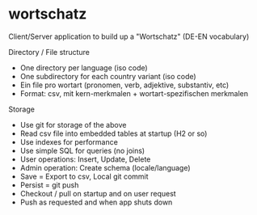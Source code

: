 # wortschatz

Client/Server application to build up a "Wortschatz" (DE-EN vocabulary)

Directory / File structure

- One directory per language (iso code)
- One subdirectory for each country variant (iso code)
- Ein file pro wortart (pronomen, verb, adjektive, substantiv, etc)
- Format: csv, mit kern-merkmalen + wortart-spezifischen merkmalen

Storage

- Use git for storage of the above
- Read csv file into embedded tables at startup (H2 or so)
- Use indexes for performance
- Use simple SQL for queries (no joins)
- User operations: Insert, Update, Delete
- Admin operation: Create schema (locale/language)
- Save = Export to csv, Local git commit
- Persist = git push
- Checkout / pull on startup and on user request
- Push as requested and when app shuts down


